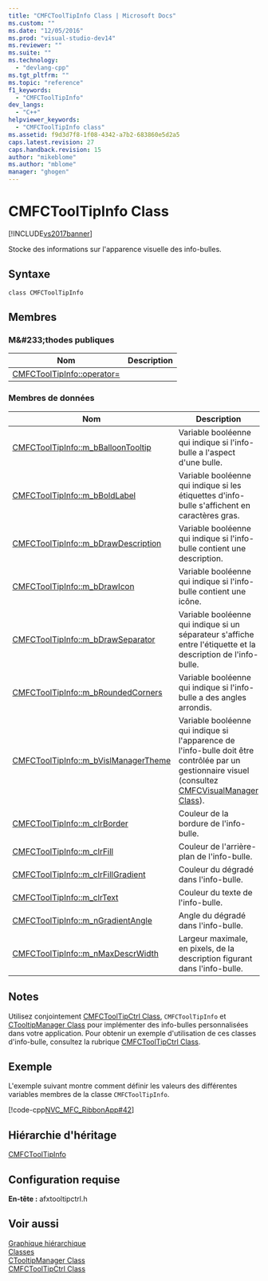 ```yaml
---
title: "CMFCToolTipInfo Class | Microsoft Docs"
ms.custom: ""
ms.date: "12/05/2016"
ms.prod: "visual-studio-dev14"
ms.reviewer: ""
ms.suite: ""
ms.technology: 
  - "devlang-cpp"
ms.tgt_pltfrm: ""
ms.topic: "reference"
f1_keywords: 
  - "CMFCToolTipInfo"
dev_langs: 
  - "C++"
helpviewer_keywords: 
  - "CMFCToolTipInfo class"
ms.assetid: f9d3d7f8-1f08-4342-a7b2-683860e5d2a5
caps.latest.revision: 27
caps.handback.revision: 15
author: "mikeblome"
ms.author: "mblome"
manager: "ghogen"
---
```

# CMFCToolTipInfo Class
[!INCLUDE[vs2017banner](../../assembler/inline/includes/vs2017banner.md)]

Stocke des informations sur l'apparence visuelle des info\-bulles.  
  
## Syntaxe  
  
```  
class CMFCToolTipInfo  
```  
  
## Membres  
  
### M&\#233;thodes publiques  
  
|Nom|Description|  
|---------|-----------------|  
|[CMFCToolTipInfo::operator\=](../Topic/CMFCToolTipInfo::operator=.md)||  
  
### Membres de données  
  
|Nom|Description|  
|---------|-----------------|  
|[CMFCToolTipInfo::m\_bBalloonTooltip](../Topic/CMFCToolTipInfo::m_bBalloonTooltip.md)|Variable booléenne qui indique si l'info\-bulle a l'aspect d'une bulle.|  
|[CMFCToolTipInfo::m\_bBoldLabel](../Topic/CMFCToolTipInfo::m_bBoldLabel.md)|Variable booléenne qui indique si les étiquettes d'info\-bulle s'affichent en caractères gras.|  
|[CMFCToolTipInfo::m\_bDrawDescription](../Topic/CMFCToolTipInfo::m_bDrawDescription.md)|Variable booléenne qui indique si l'info\-bulle contient une description.|  
|[CMFCToolTipInfo::m\_bDrawIcon](../Topic/CMFCToolTipInfo::m_bDrawIcon.md)|Variable booléenne qui indique si l'info\-bulle contient une icône.|  
|[CMFCToolTipInfo::m\_bDrawSeparator](../Topic/CMFCToolTipInfo::m_bDrawSeparator.md)|Variable booléenne qui indique si un séparateur s'affiche entre l'étiquette et la description de l'info\-bulle.|  
|[CMFCToolTipInfo::m\_bRoundedCorners](../Topic/CMFCToolTipInfo::m_bRoundedCorners.md)|Variable booléenne qui indique si l'info\-bulle a des angles arrondis.|  
|[CMFCToolTipInfo::m\_bVislManagerTheme](../Topic/CMFCToolTipInfo::m_bVislManagerTheme.md)|Variable booléenne qui indique si l'apparence de l'info\-bulle doit être contrôlée par un gestionnaire visuel \(consultez [CMFCVisualManager Class](../../mfc/reference/cmfcvisualmanager-class.md)\).|  
|[CMFCToolTipInfo::m\_clrBorder](../Topic/CMFCToolTipInfo::m_clrBorder.md)|Couleur de la bordure de l'info\-bulle.|  
|[CMFCToolTipInfo::m\_clrFill](../Topic/CMFCToolTipInfo::m_clrFill.md)|Couleur de l'arrière\-plan de l'info\-bulle.|  
|[CMFCToolTipInfo::m\_clrFillGradient](../Topic/CMFCToolTipInfo::m_clrFillGradient.md)|Couleur du dégradé dans l'info\-bulle.|  
|[CMFCToolTipInfo::m\_clrText](../Topic/CMFCToolTipInfo::m_clrText.md)|Couleur du texte de l'info\-bulle.|  
|[CMFCToolTipInfo::m\_nGradientAngle](../Topic/CMFCToolTipInfo::m_nGradientAngle.md)|Angle du dégradé dans l'info\-bulle.|  
|[CMFCToolTipInfo::m\_nMaxDescrWidth](../Topic/CMFCToolTipInfo::m_nMaxDescrWidth.md)|Largeur maximale, en pixels, de la description figurant dans l'info\-bulle.|  
  
## Notes  
 Utilisez conjointement [CMFCToolTipCtrl Class](../../mfc/reference/cmfctooltipctrl-class.md), `CMFCToolTipInfo` et [CTooltipManager Class](../../mfc/reference/ctooltipmanager-class.md) pour implémenter des info\-bulles personnalisées dans votre application.  Pour obtenir un exemple d'utilisation de ces classes d'info\-bulle, consultez la rubrique [CMFCToolTipCtrl Class](../../mfc/reference/cmfctooltipctrl-class.md).  
  
## Exemple  
 L'exemple suivant montre comment définir les valeurs des différentes variables membres de la classe `CMFCToolTipInfo`.  
  
 [!code-cpp[NVC_MFC_RibbonApp#42](../../mfc/reference/codesnippet/CPP/cmfctooltipinfo-class_1.cpp)]  
  
## Hiérarchie d'héritage  
 [CMFCToolTipInfo](../../mfc/reference/cmfctooltipinfo-class.md)  
  
## Configuration requise  
 **En\-tête :** afxtooltipctrl.h  
  
## Voir aussi  
 [Graphique hiérarchique](../../mfc/hierarchy-chart.md)   
 [Classes](../../mfc/reference/mfc-classes.md)   
 [CTooltipManager Class](../../mfc/reference/ctooltipmanager-class.md)   
 [CMFCToolTipCtrl Class](../../mfc/reference/cmfctooltipctrl-class.md)